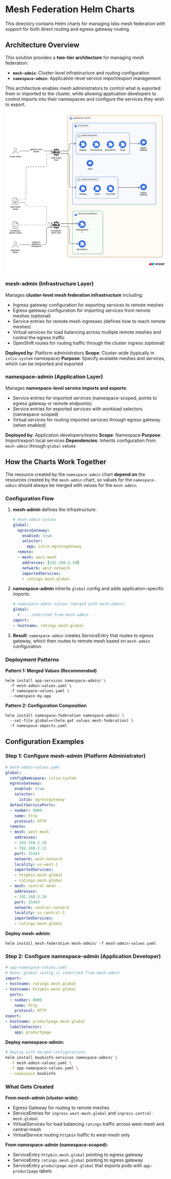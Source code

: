 # Mesh Federation Helm Charts

This directory contains Helm charts for managing Istio mesh federation with support for both direct routing and egress gateway routing.

## Architecture Overview

This solution provides a **two-tier architecture** for managing mesh federation:

- **`mesh-admin`**: Cluster-level infrastructure and routing configuration
- **`namespace-admin`**: Application-level service import/export management

This architecture enables mesh administrators to control what is exported from or imported to the cluster, while allowing application developers to control imports into their namespaces and configure the services they wish to export.

![architecture](img/architecture.svg)

### mesh-admin (Infrastructure Layer)
Manages **cluster-level mesh federation infrastructure** including:
- Ingress gateway configuration for exporting services to remote meshes
- Egress gateway configuration for importing services from remote meshes (optional)
- Service entries for remote mesh ingresses (defines how to reach remote meshes)
- Virtual services for load balancing across multiple remote meshes and control the egress traffic
- OpenShift routes for routing traffic through the cluster ingress (optional)

**Deployed by**: Platform administrators
**Scope**: Cluster-wide (typically in `istio-system` namespace)
**Purpose**: Specify available meshes and services, which can be imported and exported

### namespace-admin (Application Layer)
Manages **namespace-level service imports and exports**:
- Service entries for imported services (namespace-scoped, points to egress gateway or remote endpoints)
- Service entries for exported services with workload selectors (namespace-scoped)
- Virtual services for routing imported services through egress gateway (when enabled)

**Deployed by**: Application developers/teams
**Scope**: Namespace
**Purpose**: Import/export local services
**Dependencies**: Inherits configuration from `mesh-admin` through `global` values

## How the Charts Work Together

The resource created by the `namespace-admin` chart **depend on** the resources created by the `mesh-admin` chart, so values for the `namespace-admin` should always be merged with values for the `mesh-admin`.

### Configuration Flow

1. **mesh-admin** defines the infrastructure:

   ```yaml
   # mesh-admin values
   global:
     egressGateway:
       enabled: true
       selector:
         app: istio-egressgateway
     remote:
     - mesh: west-mesh
       addresses: [192.168.2.10]
       network: west-network
       importedServices:
       - ratings.mesh.global
   ```

2. **namespace-admin** inherits `global` config and adds application-specific imports:
   ```yaml
   # namespace-admin values (merged with mesh-admin)
   global:
     # ... inherited from mesh-admin
   import:
   - hostname: ratings.mesh.global
   ```

3. **Result**: `namespace-admin` creates ServiceEntry that routes to egress gateway, which then routes to remote mesh based on `mesh-admin` configuration.

### Deployment Patterns

**Pattern 1: Merged Values (Recommended)**
```shell
helm install app-services namespace-admin/ \
  -f mesh-admin-values.yaml \
  -f namespace-values.yaml \
  --namespace my-app
```

**Pattern 2: Configuration Composition**
```shell
helm install namespace-federation namespace-admin/ \
  --set-file global=<(helm get values mesh-federation) \
  -f namespace-imports.yaml
```

## Configuration Examples

### Step 1: Configure mesh-admin (Platform Administrator)

```yaml
# mesh-admin-values.yaml
global:
  configNamespace: istio-system
  egressGateway:
    enabled: true
    selector:
      istio: egressgateway
  defaultServicePorts:
  - number: 9080
    name: http
    protocol: HTTP
  remote:
  - mesh: west-mesh
    addresses:
    - 192.168.2.10
    - 192.168.2.11
    port: 15443
    network: west-network
    locality: us-west-1
    importedServices:
    - httpbin.mesh.global
    - ratings.mesh.global
  - mesh: central-mesh
    addresses:
    - 192.168.3.10
    port: 15443
    network: central-network
    locality: us-central-1
    importedServices:
    - ratings.mesh.global
```

**Deploy mesh-admin:**
```shell
helm install mesh-federation mesh-admin/ -f mesh-admin-values.yaml
```

### Step 2: Configure namespace-admin (Application Developer)

```yaml
# app-namespace-values.yaml
# Note: global config is inherited from mesh-admin
import:
- hostname: ratings.mesh.global
- hostname: httpbin.mesh.global
  ports:
  - number: 8000
    name: http
    protocol: HTTP
export:
- hostname: productpage.mesh.global
  labelSelector:
    app: productpage
```

**Deploy namespace-admin:**
```bash
# Deploy with merged configurations
helm install bookinfo-services namespace-admin/ \
  -f mesh-admin-values.yaml \
  -f app-namespace-values.yaml \
  --namespace bookinfo
```

### What Gets Created

**From mesh-admin (cluster-wide):**
- Egress Gateway for routing to remote meshes
- ServiceEntries for `ingress.west-mesh.global` and `ingress.central-mesh.global`
- VirtualServices for load balancing `ratings` traffic across west-mesh and central-mesh
- VirtualService routing `httpbin` traffic to west-mesh only

**From namespace-admin (namespace-scoped):**
- ServiceEntry `httpbin.mesh.global` pointing to egress gateway
- ServiceEntry `ratings.mesh.global` pointing to egress gateway
- ServiceEntry `productpage.mesh.global` that exports pods with `app: productpage` labels

